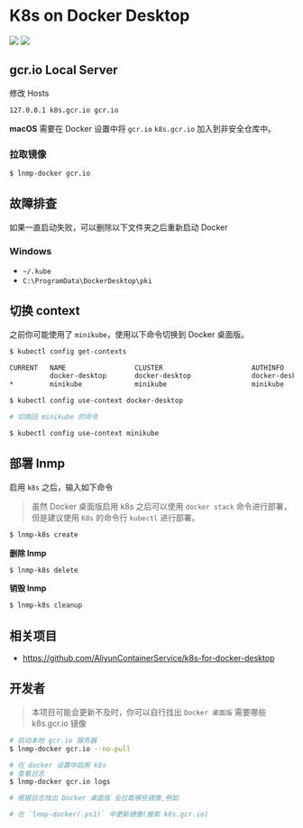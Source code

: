 # K8s on Docker Desktop

[![](https://img.shields.io/badge/AD-%E8%85%BE%E8%AE%AF%E4%BA%91%E5%AE%B9%E5%99%A8%E6%9C%8D%E5%8A%A1-blue.svg)](https://cloud.tencent.com/redirect.php?redirect=10058&cps_key=3a5255852d5db99dcd5da4c72f05df61) [![](https://img.shields.io/badge/Support-%E8%85%BE%E8%AE%AF%E4%BA%91%E8%87%AA%E5%AA%92%E4%BD%93-brightgreen.svg)](https://cloud.tencent.com/developer/support-plan?invite_code=13vokmlse8afh)

## gcr.io Local Server

修改 Hosts

```bash
127.0.0.1 k8s.gcr.io gcr.io
```

**macOS** 需要在 Docker 设置中将 `gcr.io` `k8s.gcr.io` 加入到非安全仓库中。

### 拉取镜像

```bash
$ lnmp-docker gcr.io
```

## 故障排查

如果一直启动失败，可以删除以下文件夹之后重新启动 Docker

### Windows

* `~/.kube`
* `C:\ProgramData\DockerDesktop\pki`

## 切换 context

之前你可能使用了 `minikube`，使用以下命令切换到 Docker 桌面版。

```bash
$ kubectl config get-contexts

CURRENT   NAME                 CLUSTER                      AUTHINFO             NAMESPACE
          docker-desktop       docker-desktop               docker-desktop
*         minikube             minikube                     minikube

$ kubectl config use-context docker-desktop

# 切换回 minikube 的命令

$ kubectl config use-context minikube
```

## 部署 lnmp

启用 `k8s` 之后，输入如下命令

> 虽然 Docker 桌面版启用 k8s 之后可以使用 `docker stack` 命令进行部署，但是建议使用 `K8s` 的命令行 `kubectl` 进行部署。

```bash
$ lnmp-k8s create
```

**删除 lnmp**

```bash
$ lnmp-k8s delete
```

**销毁 lnmp**

```bash
$ lnmp-k8s cleanup
```

## 相关项目

* https://github.com/AliyunContainerService/k8s-for-docker-desktop

## 开发者

> 本项目可能会更新不及时，你可以自行找出 `Docker 桌面版` 需要哪些 k8s.gcr.io 镜像

```bash
# 启动本地 gcr.io 服务器
$ lnmp-docker gcr.io --no-pull

# 在 docker 设置中启用 k8s
# 查看日志
$ lnmp-docker gcr.io logs

# 根据日志找出 Docker 桌面版 会拉取哪些镜像,例如

# 在 `lnmp-docker(.ps1)` 中更新镜像(搜索 k8s.gcr.io)
```

